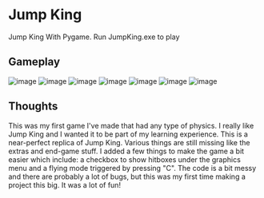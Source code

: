 # Jump King
 Jump King With Pygame.
 Run JumpKing.exe to play
 ## Gameplay
  ![image](https://user-images.githubusercontent.com/67669987/92433021-c6033c80-f150-11ea-8b53-2936438f5dba.png)
  ![image](https://user-images.githubusercontent.com/67669987/92433069-de735700-f150-11ea-8a77-0895216d5892.png)
  ![image](https://user-images.githubusercontent.com/67669987/92433091-f054fa00-f150-11ea-81f0-98741a3a8ddc.png)
  ![image](https://user-images.githubusercontent.com/67669987/92433116-0367ca00-f151-11ea-9d4e-f8d6f5e1e722.png)
  ![image](https://user-images.githubusercontent.com/67669987/92433149-137fa980-f151-11ea-92b6-f8b12a9e6c9d.png)
  ![image](https://user-images.githubusercontent.com/67669987/92433172-21cdc580-f151-11ea-9a12-9708510e37e2.png)
  ![image](https://user-images.githubusercontent.com/67669987/92433211-39a54980-f151-11ea-86bd-69212a2620da.png)
  
## Thoughts
  This was my first game I've made that had any type of physics. I really like Jump King and I wanted it to be part of my learning experience. This is a near-perfect replica of Jump King. Various things are still missing like the extras and end-game stuff. I added a few things to make the game a bit easier which include: a checkbox to show hitboxes under the graphics menu and a flying mode triggered by pressing "C". The code is a bit messy and there are probably a lot of bugs, but this was my first time making a project this big. It was a lot of fun!

